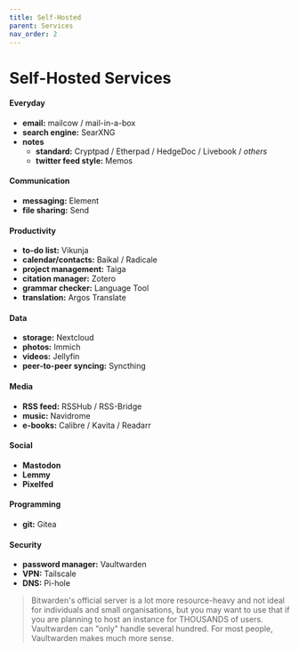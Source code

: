 ```yaml
---
title: Self-Hosted
parent: Services
nav_order: 2
---
```

# Self-Hosted Services

#### Everyday

- **email:** mailcow / mail-in-a-box
- **search engine:** SearXNG
- **notes** 
	- **standard:** Cryptpad / Etherpad / HedgeDoc / Livebook / *others*
	- **twitter feed style:** Memos

#### Communication

- **messaging:** Element
- **file sharing:** Send

#### Productivity

- **to-do list:** Vikunja
- **calendar/contacts:** Baikal / Radicale
- **project management:** Taiga
- **citation manager:** Zotero
- **grammar checker:** Language Tool
- **translation:** Argos Translate

#### Data

- **storage:** Nextcloud
- **photos:** Immich
- **videos:** Jellyfin
- **peer-to-peer syncing:** Syncthing

#### Media

- **RSS feed:** RSSHub / RSS-Bridge
- **music:** Navidrome
- **e-books:** Calibre / Kavita / Readarr

#### Social

- **Mastodon**
- **Lemmy**
- **Pixelfed**

#### Programming

- **git:** Gitea

#### Security

- **password manager:** Vaultwarden
- **VPN:** Tailscale
- **DNS:** Pi-hole

> Bitwarden's official server is a lot more resource-heavy and not ideal for individuals and small organisations, but you may want to use that if you are planning to host an instance for THOUSANDS of users. Vaultwarden can "only" handle several hundred. For most people, Vaultwarden makes much more sense.
